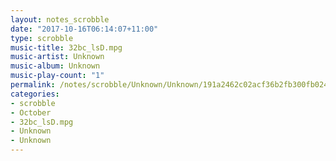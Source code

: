 ```yaml
---
layout: notes_scrobble
date: "2017-10-16T06:14:07+11:00"
type: scrobble
music-title: 32bc_lsD.mpg
music-artist: Unknown
music-album: Unknown
music-play-count: "1"
permalink: /notes/scrobble/Unknown/Unknown/191a2462c02acf36b2fb300fb024c1cbc86e3a1e.html
categories:
- scrobble
- October
- 32bc_lsD.mpg
- Unknown
- Unknown
---
```

